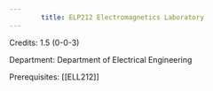 ```yaml
---
        title: ELP212 Electromagnetics Laboratory
---
```

Credits: 1.5 (0-0-3)

Department: Department of Electrical Engineering

Prerequisites: [[ELL212]]

